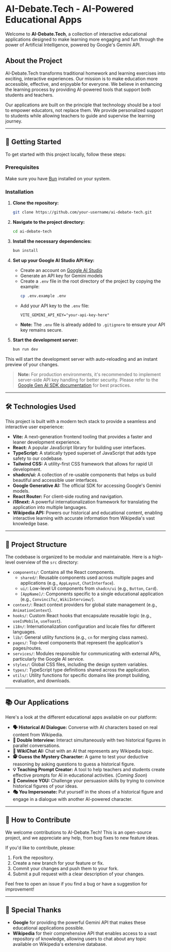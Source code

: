 # AI-Debate.Tech - AI-Powered Educational Apps

Welcome to **AI-Debate.Tech**, a collection of interactive educational applications designed to make learning more engaging and fun through the power of Artificial Intelligence, powered by Google's Gemini API.

## About the Project

AI-Debate.Tech transforms traditional homework and learning exercises into exciting, interactive experiences. Our mission is to make education more accessible, effective, and enjoyable for everyone. We believe in enhancing the learning process by providing AI-powered tools that support both students and teachers.

Our applications are built on the principle that technology should be a tool to empower educators, not replace them. We provide personalized support to students while allowing teachers to guide and supervise the learning journey.

---

## 🚀 Getting Started

To get started with this project locally, follow these steps:

### Prerequisites

Make sure you have [Bun](https://bun.sh/) installed on your system.

### Installation

1.  **Clone the repository:**
    ```sh
    git clone https://github.com/your-username/ai-debate-tech.git
    ```

2.  **Navigate to the project directory:**
    ```sh
    cd ai-debate-tech
    ```

3.  **Install the necessary dependencies:**
    ```sh
    bun install
    ```

4.  **Set up your Google AI Studio API Key:**
    - Create an account on [Google AI Studio](https://makersuite.google.com/)
    - Generate an API key for Gemini models
    - Create a `.env` file in the root directory of the project by copying the example:
      ```sh
      cp .env.example .env
      ```
    - Add your API key to the `.env` file:
      ```
      VITE_GEMINI_API_KEY="your-api-key-here"
      ```
    - **Note:** The `.env` file is already added to `.gitignore` to ensure your API key remains secure.

5.  **Start the development server:**
    ```sh
    bun run dev
    ```
This will start the development server with auto-reloading and an instant preview of your changes.

> **Note:** For production environments, it's recommended to implement server-side API key handling for better security. Please refer to the [Google Gen AI SDK documentation](https://ai.google.dev/docs) for best practices.

---

## 🛠️ Technologies Used

This project is built with a modern tech stack to provide a seamless and interactive user experience:

- **Vite:** A next-generation frontend tooling that provides a faster and leaner development experience.
- **React:** A popular JavaScript library for building user interfaces.
- **TypeScript:** A statically typed superset of JavaScript that adds type safety to our codebase.
- **Tailwind CSS:** A utility-first CSS framework that allows for rapid UI development.
- **shadcn/ui:** A collection of re-usable components that helps us build beautiful and accessible user interfaces.
- **Google Generative AI:** The official SDK for accessing Google's Gemini models.
- **React Router:** For client-side routing and navigation.
- **i18next:** A powerful internationalization framework for translating the application into multiple languages.
- **Wikipedia API:** Powers our historical and educational content, enabling interactive learning with accurate information from Wikipedia's vast knowledge base.

---

## 📂 Project Structure

The codebase is organized to be modular and maintainable. Here is a high-level overview of the `src` directory:

-   `components/`: Contains all the React components.
    -   `shared/`: Reusable components used across multiple pages and applications (e.g., `AppLayout`, `ChatInterface`).
    -   `ui/`: Low-level UI components from `shadcn/ui` (e.g., `Button`, `Card`).
    -   `[AppName]/`: Components specific to a single educational application (e.g., `ConvinciTu/`, `WikiInterview/`).
-   `context/`: React context providers for global state management (e.g., `AnimationContext`).
-   `hooks/`: Custom React hooks that encapsulate reusable logic (e.g., `useIsMobile`, `useToast`).
-   `i18n/`: Internationalization configuration and locale files for different languages.
-   `lib/`: General utility functions (e.g., `cn` for merging class names).
-   `pages/`: Top-level components that represent the application's pages/routes.
-   `services/`: Modules responsible for communicating with external APIs, particularly the Google AI service.
-   `styles/`: Global CSS files, including the design system variables.
-   `types/`: TypeScript type definitions shared across the application.
-   `utils/`: Utility functions for specific domains like prompt building, evaluation, and downloads.

---

## 📚 Our Applications

Here's a look at the different educational apps available on our platform:

-   **🗣️ Historical AI Dialogue:** Converse with AI characters based on real content from Wikipedia.
-   **👥 Double Interview:** Interact simultaneously with two historical figures in parallel conversations.
-   **💬 WikiChat AI:** Chat with an AI that represents any Wikipedia topic.
-   **🕵️ Guess the Mystery Character:** A game to test your deductive reasoning by asking questions to guess a historical figure.
-   **💡 Teaching Prompt Creator:** A tool to help teachers and students create effective prompts for AI in educational activities. (*Coming Soon*)
-   **🤝 Convince YOU:** Challenge your persuasion skills by trying to convince historical figures of your ideas.
-   **🎭 You Impersonate:** Put yourself in the shoes of a historical figure and engage in a dialogue with another AI-powered character.

---

## 🤝 How to Contribute

We welcome contributions to AI-Debate.Tech! This is an open-source project, and we appreciate any help, from bug fixes to new feature ideas.

If you'd like to contribute, please:
1.  Fork the repository.
2.  Create a new branch for your feature or fix.
3.  Commit your changes and push them to your fork.
4.  Submit a pull request with a clear description of your changes.

Feel free to open an issue if you find a bug or have a suggestion for improvement!

---

## 🙏 Special Thanks

-   **Google** for providing the powerful Gemini API that makes these educational applications possible.
-   **Wikipedia** for their comprehensive API that enables access to a vast repository of knowledge, allowing users to chat about any topic available on Wikipedia's extensive database.
